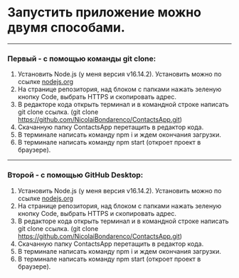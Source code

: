 # Запустить приложение можно двумя способами.

____

### Первый - с помощью команды git clone:
1. Установить Node.js (у меня версия v16.14.2). Установить можно по ссылке [nodejs.org](https://nodejs.org/en/)
2. На странице репозитория, над блоком с папками нажать зеленую кнопку Code, выбрать HTTPS и скопировать адрес.
3. В редакторе кода открыть терминал и в командной строке написать git clone ссылка. (git clone https://github.com/NicolaiBondarenco/ContactsApp.git)
4. Скачанную папку ContactsApp перетащить в редактор кода.
5. В терминале написать команду npm i и ждем окончания загрузки.
6. В терминале написать команду npm start (откроет проект в браузере).

____

### Второй - с помощью GitHub Desktop:
1. Установить Node.js (у меня версия v16.14.2). Установить можно по ссылке [nodejs.org](https://nodejs.org/en/)
2. На странице репозитория, над блоком с папками нажать зеленую кнопку Code, выбрать HTTPS и скопировать адрес.
3. В редакторе кода открыть терминал и в командной строке написать git clone ссылка. (git clone https://github.com/NicolaiBondarenco/ContactsApp.git)
4. Скачанную папку ContactsApp перетащить в редактор кода.
5. В терминале написать команду npm i и ждем окончания загрузки.
6. В терминале написать команду npm start (откроет проект в браузере).
